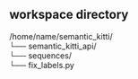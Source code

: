 

## workspace directory  
/home/name/semantic_kitti/  
          └── semantic_kitti_api/  
          └── sequences/  
          └── fix_labels.py  
          


